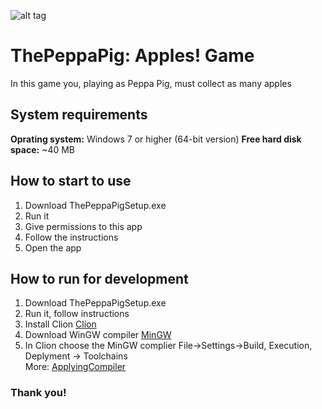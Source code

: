 ![alt tag](https://www.scholastic.ca/books/series/peppapig/images/header.png "ThePeppaPig")
# ThePeppaPig: Apples! Game

In this game you, playing as Peppa Pig, must collect as many apples

## System requirements

**Oprating system:** Windows 7 or higher (64-bit version)
**Free hard disk space:** ~40 MB

## How to start to use

1. Download ThePeppaPigSetup.exe
2. Run it
3. Give permissions to this app
4. Follow the instructions
5. Open the app

## How to run for development
1. Download ThePeppaPigSetup.exe
2. Run it, follow instructions
3. Install Clion [Clion](https://www.jetbrains.com/help/clion/installation-guide.html "Install Clion")
4. Download WinGW compiler [MinGW](https://sourceforge.net/projects/mingw-w64/ "Download MinGW")
5. In Clion choose the MinGW complier File->Settings->Build, Execution, Deplyment -> Toolchains  
    More: [ApplyingCompiler](https://www.jetbrains.com/help/clion/quick-tutorial-on-configuring-clion-on-windows.html#Cygwin "How to apply MinGW compiler")

### Thank you!
